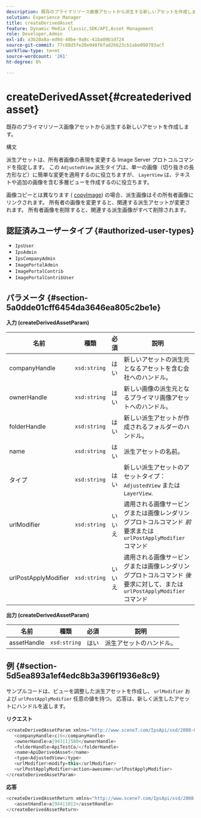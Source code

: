 ```yaml
---
description: 既存のプライマリソース画像アセットから派生する新しいアセットを作成します。
solution: Experience Manager
title: createDerivedAsset
feature: Dynamic Media Classic,SDK/API,Asset Management
role: Developer,Admin
exl-id: a3b20a8a-ed0d-40be-9a8c-41ba09b1d724
source-git-commit: 77c88d5fe20e048f6fad2bb23cb1abe090793acf
workflow-type: tm+mt
source-wordcount: '261'
ht-degree: 8%

---
```


# createDerivedAsset{#createderivedasset}

既存のプライマリソース画像アセットから派生する新しいアセットを作成します。

構文

<!--<a id="section_FE43FF204ED644C2AC901AF45982E942"></a>-->

派生アセットは、所有者画像の表現を変更する Image Server プロトコルコマンドを指定します。 この `AdjustedView` 派生タイプは、単一の画像（切り抜きの長方形など）に簡単な変更を適用するのに役立ちますが、 `LayerView` は、テキストや追加の画像を含む多層ビューを作成するのに役立ちます。

画像コピーとは異なります ( [copyImage](../../../operations/c-operations-intro/c-methods/r-copy-image.md#reference-0785131e690b4ad08be69172023f35d0)) の場合、派生画像はその所有者画像にリンクされます。 所有者の画像を変更すると、関連する派生アセットが変更されます。 所有者画像を削除すると、関連する派生画像がすべて削除されます。

## 認証済みユーザータイプ {#authorized-user-types}

* `IpsUser`
* `IpsAdmin`
* `IpsCompanyAdmin`
* `ImagePortalAdmin`
* `ImagePortalContrib`
* `ImagePortalContribUser`

## パラメータ {#section-5a0dde01cff6454da3646ea805c2be1e}

**入力 (createDerivedAssetParam)**

| 名前 | 種類 | 必須 | 説明 |
|---|---|---|---|
| companyHandle | `xsd:string` | はい | 新しいアセットの派生元となるアセットを含む会社へのハンドル。 |
| ownerHandle | `xsd:string` | はい | 新しい画像の派生元となるプライマリ画像アセットへのハンドル。 |
| folderHandle | `xsd:string` | はい | 新しい派生アセットが作成されるフォルダーのハンドル。 |
| name | `xsd:string` | はい | 派生アセットの名前。 |
| タイプ | `xsd:string` | はい | 新しい派生アセットのアセットタイプ： `AdjustedView` または `LayerView`. |
| urlModifier | `xsd:string` | いいえ | 適用される画像サービングまたは画像レンダリングプロトコルコマンド *前* 要求または `urlPostApplyModifier` コマンド |
| urlPostApplyModifier | `xsd:string` | いいえ | 適用される画像サービングまたは画像レンダリングプロトコルコマンド *後* 要求に対して、または `urlPostApplyModifier` コマンド |

**出力 (createDerivedAssetParam)**

| 名前 | 種類 | 必須 | 説明 |
|---|---|---|---|
| assetHandle | `xsd:string` | はい | 派生アセットのハンドル。 |

## 例 {#section-5d5ea893a1ef4edc8b3a396f1936e8c9}

サンプルコードは、ビューを調整した派生アセットを作成し、 `urlModifier` および `urlPostApplyModifier` 任意の値を持つ。 応答は、新しく派生したアセットにハンドルを返します。

**リクエスト**

```java
<createDerivedAssetParam xmlns="http://www.scene7.com/IpsApi/xsd/2008-01-15">
   <companyHandle>c|6</companyHandle>
   <ownerHandle>a|943|1|580</ownerHandle>
   <folderHandle>ApiTestCo/</folderHandle>
   <name>ApiDerivedAsset</name>
   <type>AdjustedView</type>
   <urlModifier>modify=this</urlModifier>
   <urlPostApplyModifier>action=awesome</urlPostApplyModifier>
</createDerivedAssetParam>
```

**応答**

```java
<createDerivedAssetReturn xmlns="http://www.scene7.com/IpsApi/xsd/2008-01-15">
   <assetHandle>a|944|10|2</assetHandle>
</createDerivedAssetReturn>
```

